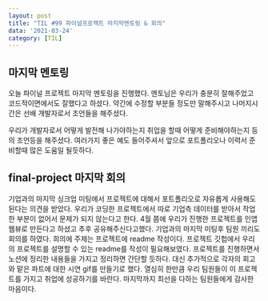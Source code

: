 ```yaml
---
layout: post
title: "TIL #99 파이널프로젝트 마지막멘토링 & 회의"
data: '2021-03-24'
category: [TIL]
---
```


## 마지막 멘토링

오늘 파이널 프로젝트 마지막 멘토링을 진행했다. 멘토님은 우리가 충분히 잘해주었고 코드적이면에서도 잘했다고 하셨다. 약간에 수정할 부분들 정도만 말해주시고 나머지시간은 선배 개발자로서 조언들을 해주셨다. 

우리가 개발자로서 어떻게 발전해 나가야하는지 취업을 할때 어떻게 준비해야하는지 등의 조언등을 해주셨다. 여러가지 좋은 예도 들어주셔서 앞으로 포트폴리오나 이력서 준비할때 많은 도움일 될듯하다.

## final-project 마지막 회의

기업과의 마지막 싱크업 미팅에서 프로젝트에 대해서 포트폴리오로 자유롭게 사용해도 된다는 의견을 받았다. 우리가 코딩한 프로젝트에서 따로 기업측 데이터를 받아서 작업한 부분이 없어서 문제가 되지 않는다고 한다. 4월 쯤에 우리가 진행한 프로젝트를 인앱 웹뷰로 만든다고 하셨고 추후 공유해주신다고했다. 기업과의 마지막 미팅후 팀원 끼리도 회의를 하였다. 희의에 주제는 프로젝트에 readme 작성이다. 프로젝트 깃헙에서 우리의 프로젝트를 설명할 수 있는 readme를 작성이 필요해보였다. 프로젝트를 진행하면서 노션에 정리한 내용들을 가지고 정리하면 간단할 듯하다. 대신 추가적으로 각자의 회고와 맡은 파트에 대한 시연 gif를 만들기로 했다. 열심히 한만큼 우리 팀원들이 이 프로젝트를 가지고 취업에 성공하기를 바란다. 마지막까지 최선을 다하는 팀원들에게 감사한 마음이다.